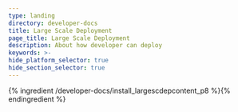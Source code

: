```yaml
---
type: landing
directory: developer-docs
title: Large Scale Deployment
page_title: Large Scale Deployment
description: About how developer can deploy
keywords: >-
hide_platform_selector: true
hide_section_selector: true
---
```


{% ingredient /developer-docs/install_largescdepcontent_p8 %}{% endingredient %}

